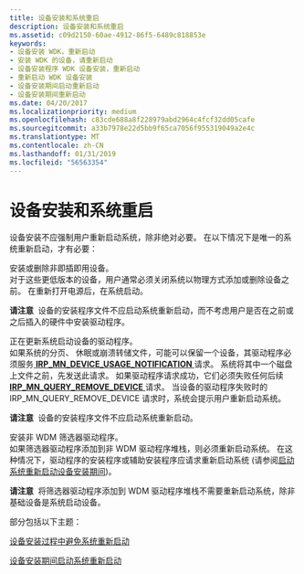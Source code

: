 ```yaml
---
title: 设备安装和系统重启
description: 设备安装和系统重启
ms.assetid: c09d2150-60ae-4912-86f5-6489c818853e
keywords:
- 设备安装 WDK，重新启动
- 安装 WDK 的设备，请重新启动
- 设备安装程序 WDK 设备安装，重新启动
- 重新启动 WDK 设备安装
- 设备安装期间启动重新启动
- 设备安装期间重新启动
ms.date: 04/20/2017
ms.localizationpriority: medium
ms.openlocfilehash: c83cde688a8f228979abd2964c4fcf32dd05cafe
ms.sourcegitcommit: a33b7978e22d5bb9f65ca7056f955319049a2e4c
ms.translationtype: MT
ms.contentlocale: zh-CN
ms.lasthandoff: 01/31/2019
ms.locfileid: "56563354"
---
```

# <a name="device-installations-and-system-restarts"></a>设备安装和系统重启





设备安装不应强制用户重新启动系统，除非绝对必要。 在以下情况下是唯一的系统重新启动，才有必要：

<a href="" id="installing-or-removing-a-non-plug-and-play-device--"></a>安装或删除非即插即用设备。   
对于这些更低版本的设备，用户通常必须关闭系统以物理方式添加或删除设备之前。 在重新打开电源后，在系统启动。

**请注意**  设备的安装程序文件不应启动系统重新启动，而不考虑用户是否在之前或之后插入的硬件中安装驱动程序。

 

<a href="" id="updating-a-driver-for-a-system-boot-device--"></a>正在更新系统启动设备的驱动程序。   
如果系统的分页、 休眠或崩溃转储文件，可能可以保留一个设备，其驱动程序必须服务[ **IRP_MN_DEVICE_USAGE_NOTIFICATION** ](https://msdn.microsoft.com/library/windows/hardware/ff550841)请求。 系统将其中一个磁盘上文件之前，先发送此请求。 如果驱动程序请求成功，它们必须失败任何后续[ **IRP_MN_QUERY_REMOVE_DEVICE** ](https://msdn.microsoft.com/library/windows/hardware/ff551705)请求。 当设备的驱动程序失败时的 IRP_MN_QUERY_REMOVE_DEVICE 请求时，系统会提示用户重新启动系统。

**请注意**  设备的安装程序文件不应启动系统重新启动。

 

<a href="" id="installing-a-non-wdm-filter-driver-"></a>安装非 WDM 筛选器驱动程序。  
如果筛选器驱动程序添加到非 WDM 驱动程序堆栈，则必须重新启动系统。 在这种情况下，驱动程序的安装程序或辅助安装程序应请求重新启动系统 (请参阅[启动系统重新启动设备安装期间](initiating-system-restarts-during-device-installations.md))。

**请注意**  将筛选器驱动程序添加到 WDM 驱动程序堆栈不需要重新启动系统，除非基础设备是系统启动设备。

 

部分包括以下主题：

[设备安装过程中避免系统重新启动](avoiding-system-restarts-during-device-installations.md)

[设备安装期间启动系统重新启动](initiating-system-restarts-during-device-installations.md)

 

 





